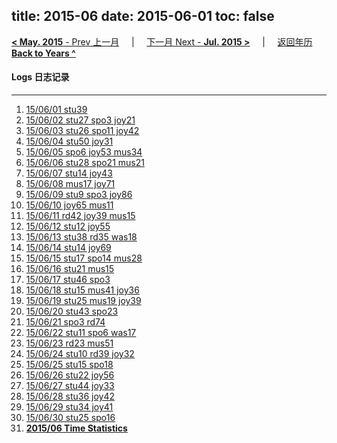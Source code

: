 title: 2015-06
date: 2015-06-01
toc: false
---
[**< May. 2015** - Prev 上一月](/lifelogs/2015/05/index.html) &nbsp; &nbsp; | &nbsp; &nbsp; [下一月 Next - **Jul. 2015 >**](/lifelogs/2015/07/index.html) &nbsp; &nbsp; |  &nbsp; &nbsp; [返回年历 **Back to Years ^**](/pages/lifelogs/)
<br/>
#### Logs 日志记录
---
1. [15/06/01 stu39](/lifelogs/2015/06/d01.html)
2. [15/06/02 stu27 spo3 joy21](/lifelogs/2015/06/d02.html)
3. [15/06/03 stu26 spo11 joy42](/lifelogs/2015/06/d03.html)
4. [15/06/04 stu50 joy31](/lifelogs/2015/06/d04.html)
5. [15/06/05 spo6 joy53 mus34](/lifelogs/2015/06/d05.html)
6. [15/06/06 stu28 spo21 mus21](/lifelogs/2015/06/d06.html)
7. [15/06/07 stu14 joy43](/lifelogs/2015/06/d07.html)
8. [15/06/08 mus17 joy71](/lifelogs/2015/06/d08.html)
9. [15/06/09 stu9 spo3 joy86](/lifelogs/2015/06/d09.html)
10. [15/06/10 joy65 mus11](/lifelogs/2015/06/d10.html)
11. [15/06/11 rd42 joy39 mus15](/lifelogs/2015/06/d11.html)
12. [15/06/12 stu12 joy55](/lifelogs/2015/06/d12.html)
13. [15/06/13 stu38 rd35 was18](/lifelogs/2015/06/d13.html)
14. [15/06/14 stu14 joy69](/lifelogs/2015/06/d14.html)
15. [15/06/15 stu17 spo14 mus28](/lifelogs/2015/06/d15.html)
16. [15/06/16 stu21 mus15](/lifelogs/2015/06/d16.html)
17. [15/06/17 stu46 spo3](/lifelogs/2015/06/d17.html)
18. [15/06/18 stu15 mus41 joy36](/lifelogs/2015/06/d18.html)
19. [15/06/19 stu25 mus19 joy39](/lifelogs/2015/06/d19.html)
20. [15/06/20 stu43 spo23](/lifelogs/2015/06/d20.html)
21. [15/06/21 spo3 rd74](/lifelogs/2015/06/d21.html)
22. [15/06/22 stu11 spo6 was17](/lifelogs/2015/06/d22.html)
23. [15/06/23 rd23 mus51](/lifelogs/2015/06/d23.html)
24. [15/06/24 stu10 rd39 joy32](/lifelogs/2015/06/d24.html)
25. [15/06/25 stu15 spo18](/lifelogs/2015/06/d25.html)
26. [15/06/26 stu22 joy56](/lifelogs/2015/06/d26.html)
27. [15/06/27 stu44 joy33](/lifelogs/2015/06/d27.html)
28. [15/06/28 stu36 joy42](/lifelogs/2015/06/d28.html)
29. [15/06/29 stu34 joy41](/lifelogs/2015/06/d29.html)
30. [15/06/30 stu25 spo16](/lifelogs/2015/06/d30.html)
31. **[2015/06 Time Statistics](/lifelogs/2015/06/time_stat.html)**
